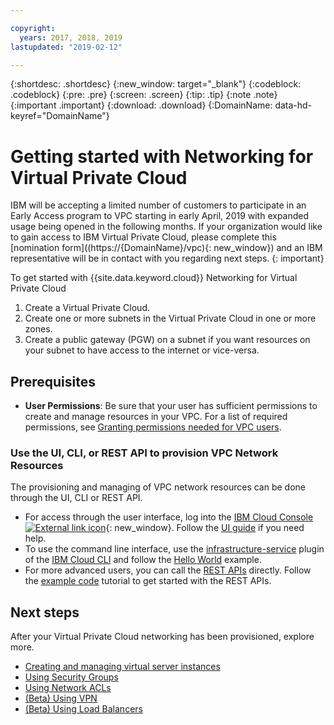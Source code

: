 ```yaml
---

copyright:
  years: 2017, 2018, 2019
lastupdated: "2019-02-12"

---
```


{:shortdesc: .shortdesc}
{:new_window: target="_blank"}
{:codeblock: .codeblock}
{:pre: .pre}
{:screen: .screen}
{:tip: .tip}
{:note .note}
{:important .important}
{:download: .download}
{:DomainName: data-hd-keyref="DomainName"}

# Getting started with Networking for Virtual Private Cloud

IBM will be accepting a limited number of customers to participate in an Early Access program to VPC starting in early April, 2019 with expanded usage being opened in the following months. If your organization would like to gain access to IBM Virtual Private Cloud, please complete this [nomination form]((https://{DomainName}/vpc){: new_window}) and an IBM representative will be in contact with you regarding next steps.
{: important}


To get started with {{site.data.keyword.cloud}} Networking for Virtual Private Cloud

1. Create a Virtual Private Cloud.
2. Create one or more subnets in the Virtual Private Cloud in one or more zones.
3. Create a public gateway (PGW) on a subnet if you want resources on your subnet to have access to the internet or vice-versa.

## Prerequisites

 * **User Permissions**: Be sure that your user has sufficient permissions to create and manage resources in your VPC. For a list of required permissions, see [Granting permissions needed for VPC users](../vpc/vpc-user-permissions.html).

### Use the UI, CLI, or REST API to provision VPC Network Resources

The provisioning and managing of VPC network resources can be done through the UI, CLI or REST API.

* For access through the user interface, log into the [IBM Cloud Console ![External link icon](../../icons/launch-glyph.svg "External link icon")]( https://{DomainName}/vpc){: new_window}. Follow the [UI guide](../vpc/console-tutorial.html) if you need help.
* To use the command line interface, use the [infrastructure-service](/docs/infrastructure-service-cli-plugin/vpc-cli-reference.html) plugin of the [IBM Cloud CLI](/docs/cli/reference/bluemix_cli/get_started.html#getting-started) and follow the [Hello World](../vpc/hello-world-vpc.html) example.
* For more advanced users, you can call the [REST APIs](../vpc/api-doc-wrapper.html) directly. Follow the [example code](../vpc/example-code.html) tutorial to get started with the REST APIs.

## Next steps

After your Virtual Private Cloud networking has been provisioned, explore more.

* [Creating and managing virtual server instances](../vpc/create-manage-vsi.html)
* [Using Security Groups](security-groups.html)
* [Using Network ACLs](using-acls.html)
* [(Beta) Using VPN](using-vpn.html)
* [(Beta) Using Load Balancers](using-lbaas.html)
